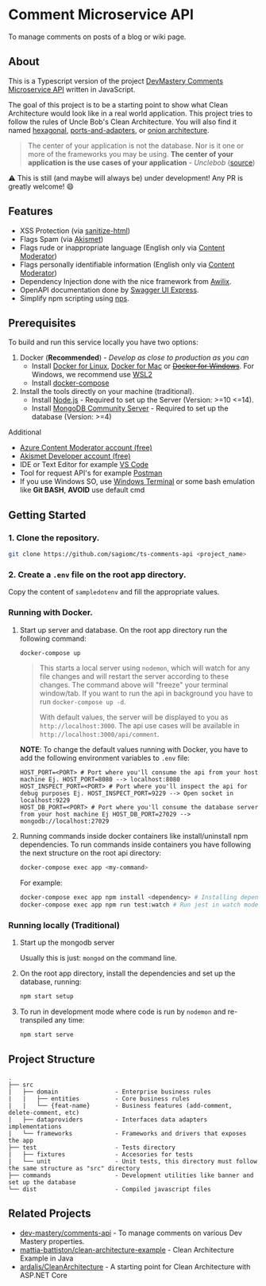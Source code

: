 # Comment Microservice API
To manage comments on posts of a blog or wiki page.

## About
This is a Typescript version of the project [DevMastery Comments Microservice API](https://github.com/dev-mastery/comments-api)
written in JavaScript. 

The goal of this project is to be a starting point to show what Clean Architecture would look like
in a real world application. This project tries to follow the rules of Uncle Bob's Clean Architecture. You will also find
it named [hexagonal](http://alistair.cockburn.us/Hexagonal+architecture),
[ports-and-adapters](http://www.dossier-andreas.net/software_architecture/ports_and_adapters.html),
or [onion architecture](http://jeffreypalermo.com/blog/the-onion-architecture-part-1/).

> The center of your application is not the database. Nor is it one or more of the frameworks you may be using.
>**The center of your application is the use cases of your application**  -  _Unclebob_
>([source](https://blog.8thlight.com/uncle-bob/2012/05/15/NODB.html "NODB"))

:warning: This is still (and maybe will always be) under development! Any PR is greatly welcome! :smile:

## Features
* XSS Protection (via [sanitize-html](https://www.npmjs.com/package/sanitize-html))
* Flags Spam (via [Akismet](https://akismet.com/))
* Flags rude or inappropriate language (English only via [Content Moderator](https://contentmoderator.cognitive.microsoft.com))
* Flags personally identifiable information (English only via [Content Moderator](https://contentmoderator.cognitive.microsoft.com))
* Dependency Injection done with the nice framework from [Awilix](https://github.com/jeffijoe/awilix).
* OpenAPI documentation done by [Swagger UI Express](https://github.com/scottie1984/swagger-ui-express).
* Simplify npm scripting using [nps](https://github.com/sezna/nps).

## Prerequisites
To build and run this service locally you have two options:
1. Docker (**Recommended**) -  _Develop as close to production as you can_
    - Install [Docker for Linux](https://docs.docker.com/engine/install/), [Docker for Mac](https://docs.docker.com/docker-for-mac)
      or [~~Docker for Windows~~](https://docs.docker.com/docker-for-windows/).
      For Windows, we recommend use [WSL2](https://docs.microsoft.com/en-us/windows/wsl/install-win10)
    - Install [docker-compose](https://docs.docker.com/compose/)
2. Install the tools directly on your machine (traditional).
    - Install [Node.js](https://nodejs.org/en/download/) - Required to set up the Server (Version: >=10 <=14).
    - Install [MongoDB Community Server](https://www.mongodb.com/try/download/community) - Required to set up the database (Version: >=4)

Additional
* [Azure Content Moderator account (free)](https://contentmoderator.cognitive.microsoft.com)
* [Akismet Developer account (free)](https://akismet.com/development/api/#getting-started)
* IDE or Text Editor for example [VS Code](https://code.visualstudio.com/Download)
* Tool for request API's for example [Postman](https://www.getpostman.com/)
* If you use Windows SO, use [Windows Terminal](https://github.com/microsoft/terminal) or some bash emulation like **Git BASH**, **AVOID** use default cmd

## Getting Started

### 1. Clone the repository.
```bash
git clone https://github.com/sagiomc/ts-comments-api <project_name>
```
### 2. Create a `.env` file on the root app directory.
Copy the content of `sampledotenv` and fill the appropriate values.

### Running with Docker.
1. Start up server and database. On the root app directory run the following command:
    ```bash
    docker-compose up
    ```
   > This starts a local server using `nodemon`, which will watch for any file changes and will restart the server
   > according to these changes. The command above will "freeze" your terminal window/tab. If you want to run the api in
   > background you have to run `docker-compose up -d`.
   >
   > With default values, the server will be displayed to you as `http://localhost:3000`. The api use cases will be
   > available in `http://localhost:3000/api/comment`.

   **NOTE**: To change the default values running with Docker, you have to add the following environment variables to `.env` file:
    ```dotenv
    HOST_PORT=<PORT> # Port where you'll consume the api from your host machine Ej. HOST_PORT=8080 --> localhost:8080
    HOST_INSPECT_PORT=<PORT> # Port where you'll inspect the api for debug purposes Ej. HOST_INSPECT_PORT=9229 --> Open socket in localhost:9229   
    HOST_DB_PORT=<PORT> # Port where you'll consume the database server from your host machine Ej HOST_DB_PORT=27029 --> mongodb://localhost:27029
    ```

2. Running commands inside docker containers like install/uninstall npm dependencies. To run commands inside containers
   you have following the next structure on the root api directory:
    ```bash
    docker-compose exec app <my-command>
    ```
   For example:
    ```bash
    docker-compose exec app npm install <dependency> # Installing dependencies
    docker-compose exec app npm run test:watch # Run jest in watch mode
    ```


### Running locally (Traditional)
1. Start up the mongodb server

   Usually this is just: `mongod` on the command line.

2. On the root app directory, install the dependencies and set up the database, running:
    ```bash
    npm start setup
    ```
3. To run in development mode where code is run by `nodemon` and re-transpiled any time:
    ```bash
    npm start serve
    ```
## Project Structure
```
.
├── src
|   ├── domain                - Enterprise business rules
|   |   ├── entities          - Core business rules
|   |   └── {feat-name}       - Business features (add-comment, delete-comment, etc)
|   ├── dataproviders         - Interfaces data adapters implementations
|   └── frameworks            - Frameworks and drivers that exposes the app
├── test                      - Tests directory
|   ├── fixtures              - Accesories for tests
|   └── unit                  - Unit tests, this directory must follow the same structure as "src" directory
├── commands                  - Development utilities like banner and set up the database
└── dist                      - Compiled javascript files
```

## Related Projects
- [dev-mastery/comments-api](https://github.com/dev-mastery/comments-api) - To manage comments on various Dev Mastery properties.
- [mattia-battiston/clean-architecture-example](https://github.com/mattia-battiston/clean-architecture-example) - Clean Architecture Example in Java
- [ardalis/CleanArchitecture](https://github.com/ardalis/CleanArchitecture) - A starting point for Clean Architecture with ASP.NET Core  
